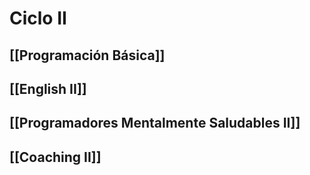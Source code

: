 # Ciclo II
## [[Programación Básica]]
## [[English II]]
## [[Programadores Mentalmente Saludables II]]
## [[Coaching II]]